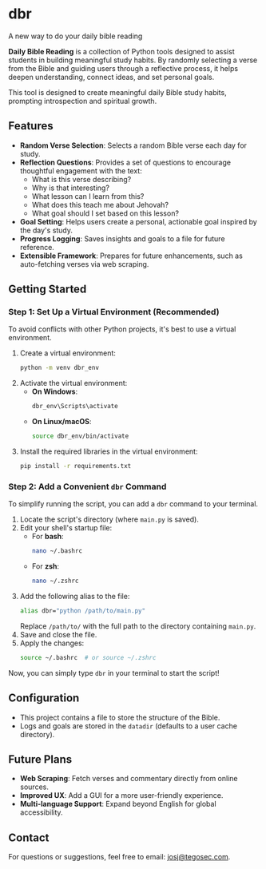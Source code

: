 # dbr
A new way to do your daily bible reading

**Daily Bible Reading** is a collection of Python tools designed to assist students in building meaningful study habits. By randomly selecting a verse from the Bible and guiding users through a reflective process, it helps deepen understanding, connect ideas, and set personal goals.

This tool is designed to create meaningful daily Bible study habits, prompting introspection and spiritual growth.

## Features

- **Random Verse Selection**: Selects a random Bible verse each day for study.
- **Reflection Questions**: Provides a set of questions to encourage thoughtful engagement with the text:
  - What is this verse describing?
  - Why is that interesting?
  - What lesson can I learn from this?
  - What does this teach me about Jehovah?
  - What goal should I set based on this lesson?
- **Goal Setting**: Helps users create a personal, actionable goal inspired by the day's study.
- **Progress Logging**: Saves insights and goals to a file for future reference.
- **Extensible Framework**: Prepares for future enhancements, such as auto-fetching verses via web scraping.


## Getting Started

### Step 1: Set Up a Virtual Environment (Recommended)
To avoid conflicts with other Python projects, it's best to use a virtual environment.

1. Create a virtual environment:
   ```bash
   python -m venv dbr_env
   ```
2. Activate the virtual environment:
   - **On Windows**:
     ```bash
     dbr_env\Scripts\activate
     ```
   - **On Linux/macOS**:
     ```bash
     source dbr_env/bin/activate
     ```
3. Install the required libraries in the virtual environment:
   ```bash
   pip install -r requirements.txt
   ```

### Step 2: Add a Convenient `dbr` Command

To simplify running the script, you can add a `dbr` command to your terminal.

1. Locate the script's directory (where `main.py` is saved).
2. Edit your shell's startup file:
   - For **bash**:
     ```bash
     nano ~/.bashrc
     ```
   - For **zsh**:
     ```bash
     nano ~/.zshrc
     ```
3. Add the following alias to the file:
   ```bash
   alias dbr="python /path/to/main.py"
   ```
   Replace `/path/to/` with the full path to the directory containing `main.py`.
4. Save and close the file.
5. Apply the changes:
   ```bash
   source ~/.bashrc  # or source ~/.zshrc
   ```

Now, you can simply type `dbr` in your terminal to start the script!


## Configuration

- This project contains a file to store the structure of the Bible.
- Logs and goals are stored in the `datadir` (defaults to a user cache directory).


## Future Plans

- **Web Scraping**: Fetch verses and commentary directly from online sources.
- **Improved UX**: Add a GUI for a more user-friendly experience.
- **Multi-language Support**: Expand beyond English for global accessibility.


## Contact

For questions or suggestions, feel free to email: [josj@tegosec.com](mailto:josj@tegosec.com).
